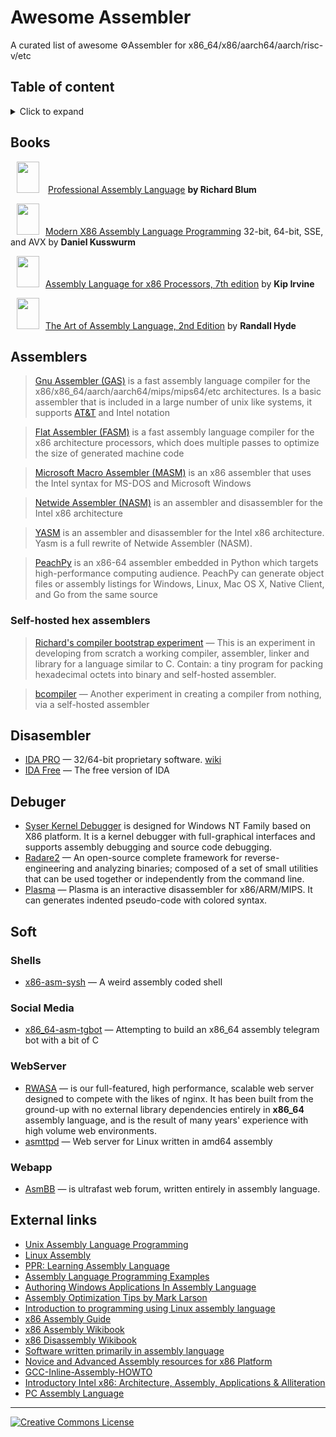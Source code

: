 # Awesome Assembler

A curated list of awesome ⚙️Assembler for x86_64/x86/aarch64/aarch/risc-v/etc


## Table of content
<details>
<summary>Click to expand</summary>

- [Awesome Assembler](#awesome-assembler)
  - [Table of content](#table-of-content)
  - [Books](#books)
  - [Assemblers](#assemblers)
    - [Self-hosted hex assemblers](#self-hosted-hex-assemblers)
  - [Disasembler](#disasembler)
  - [Debuger](#debuger)
  - [Soft](#soft)
    - [Shells](#shells)
    - [Social Media](#social-media)
    - [WebServer](#webserver)
    - [Webapp](#webapp)
  - [External links](#external-links)
</details>

## Books

<img height="50px" width="36px" hspace="10px" src="https://m.media-amazon.com/images/I/41fIax7nupL._SX404_BO1,204,203,200_.jpg"> [Professional Assembly Language](https://www.amazon.com/Professional-Assembly-Language-Richard-Blum/) **by Richard Blum**

<img height="50px" width="36px" hspace="10px" src="https://media.springernature.com/full/springer-static/cover-hires/book/978-1-4842-0064-3?as=webp">[Modern X86 Assembly Language Programming](http://www.apress.com/9781484200650) 32-bit, 64-bit, SSE, and AVX by **Daniel Kusswurm**

<img height="50px" width="36px" hspace="10px" src="https://m.media-amazon.com/images/I/41+MUyWhvHL._SX258_BO1,204,203,200_.jpg">[Assembly Language for x86 Processors, 7th edition](https://www.amazon.com/Assembly-Language-x86-Processors-7th/dp/0133769402) by **Kip Irvine** 

<img height="50px" width="36px" hspace="10px" src="https://nostarch.com/sites/default/files/styles/uc_product_full/public/assembly2_big.png?itok=wSMa6PaB">[The Art of Assembly Language, 2nd Edition](http://www.nostarch.com/assembly2.htm) by **Randall Hyde**

## Assemblers
> [Gnu Assembler (GAS)](http://www.gnu.org/software/binutils/)
is a fast assembly language compiler for the x86/x86_64/aarch/aarch64/mips/mips64/etc architectures. Is a basic assembler that is included in a large number of unix like systems, it supports [AT&T](https://ru.wikipedia.org/wiki/AT%26T-%D1%81%D0%B8%D0%BD%D1%82%D0%B0%D0%BA%D1%81%D0%B8%D1%81) and Intel notation

> [Flat Assembler (FASM)](http://flatassembler.net/)
is a fast assembly language compiler for the x86 architecture processors, which does multiple passes to optimize the size of generated machine code

> [Microsoft Macro Assembler (MASM)](https://www.microsoft.com/en-us/download/details.aspx?id=12654)
is an x86 assembler that uses the Intel syntax for MS-DOS and Microsoft Windows

> [Netwide Assembler (NASM)](http://www.nasm.us/)
is an assembler and disassembler for the Intel x86 architecture

> [YASM](http://yasm.tortall.net/)
is an assembler and disassembler for the Intel x86 architecture. Yasm is a full rewrite of Netwide Assembler (NASM).


> [PeachPy](https://github.com/Maratyszcza/PeachPy)
is an x86-64 assembler embedded in Python which targets high-performance computing audience. PeachPy can generate object files or assembly listings for Windows, Linux, Mac OS X, Native Client, and Go from the same source

### Self-hosted hex assemblers

> [Richard's compiler bootstrap experiment](https://github.com/ras52/bootstrap) — This is an experiment in developing from scratch a working compiler, assembler, linker and library for a language similar to C. Contain: a tiny program for packing hexadecimal octets into binary and self-hosted assembler.


> [bcompiler](https://github.com/certik/bcompiler) — Another experiment in creating a compiler from nothing, via a self-hosted assembler

## Disasembler
* [IDA PRO](https://www.hex-rays.com/ida-pro) — 32/64-bit proprietary software. [wiki](http://en.wikipedia.org/wiki/Interactive_Disassembler)
* [IDA Free](https://www.hex-rays.com/ida-free) — The free version of IDA
## Debuger
* [Syser Kernel Debugger](https://github.com/marakew/syser) is designed for Windows NT Family based on X86 platform. It is a kernel debugger with full-graphical interfaces and supports assembly debugging and source code debugging.
* [Radare2](http://rada.re) — An open-source complete framework for reverse-engineering and analyzing binaries; composed of a set of small utilities that can be used together or independently from the command line.
* [Plasma](https://github.com/plasma-disassembler/plasma) — Plasma is an interactive disassembler for x86/ARM/MIPS. It can generates indented pseudo-code with colored syntax.

## Soft
### Shells
* [x86-asm-sysh](https://github.com/StefanoBelli/sysh) — A weird assembly coded shell
### Social Media
* [x86_64-asm-tgbot](https://github.com/StefanoBelli/x86_64-asm-tgbot) — Attempting to build an x86_64 assembly telegram bot with a bit of C
### WebServer
* [RWASA]() — is our full-featured, high performance, scalable web server designed to compete with the likes of nginx. It has been built from the ground-up with no external library dependencies entirely in <b>x86_64</b> assembly language, and is the result of many years' experience with high volume web environments.
* [asmttpd](https://github.com/nemasu/asmttpd) — Web server for Linux written in amd64 assembly
### Webapp
* [AsmBB](https://asmbb.org/what-is-asmbb.1/) — is ultrafast web forum, written entirely in assembly language.


## External links
* [Unix Assembly Language Programming](http://www.int80h.org)
* [Linux Assembly](http://asm.sourceforge.net/)
* [PPR: Learning Assembly Language](http://c2.com/cgi/wiki?LearningAssemblyLanguage)
* [Assembly Language Programming Examples](http://www.azillionmonkeys.com/qed/asmexample.html)	
* [Authoring Windows Applications In Assembly Language](http://www.grc.com/smgassembly.htm)
* [Assembly Optimization Tips by Mark Larson](http://mark.masmcode.com/)
* [Introduction to programming using Linux assembly language](http://www.programminggroundup.blogspot.fi/)
* [x86 Assembly Guide](http://www.cs.virginia.edu/~evans/cs216/guides/x86.html)
* [x86 Assembly Wikibook](https://en.wikibooks.org/wiki/X86_Assembly)
* [x86 Disassembly Wikibook](https://en.wikibooks.org/wiki/X86_Disassembly)
* [Software written primarily in assembly language](https://en.wikipedia.org/wiki/Category:Software_written_primarily_in_assembly_language)
* [Novice and Advanced Assembly resources for x86 Platform](http://www.intel-assembler.it/portale/indice.asp)
* [GCC-Inline-Assembly-HOWTO](http://www.ibiblio.org/gferg/ldp/GCC-Inline-Assembly-HOWTO.html)
* [Introductory Intel x86: Architecture, Assembly, Applications & Alliteration](http://opensecuritytraining.info/IntroX86.html)
* [PC Assembly Language](http://pacman128.github.io/pcasm/)

----------


[![Creative Commons License](https://i.creativecommons.org/l/by/4.0/88x31.png)](http://creativecommons.org/licenses/by/4.0/)